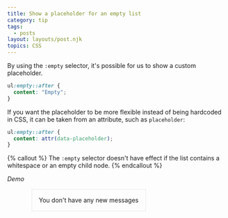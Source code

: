 ```yaml
---
title: Show a placeholder for an empty list
category: tip
tags:
  - posts
layout: layouts/post.njk
topics: CSS
---
```


By using the `:empty` selector, it's possible for us to show a custom placeholder.

```css
ul:empty::after {
  content: "Empty";
}
```

If you want the placeholder to be more flexible instead of being hardcoded in CSS, it can be taken from an attribute, such as `placeholder`:

```css
ul:empty::after {
  content: attr(data-placeholder);
}
```

{% callout %}
The `:empty` selector doesn't have effect if the list contains a whitespace or an empty child node.
{% endcallout %}

_Demo_

<style>
.demo__list {
margin: 2rem;
}
.demo__list:empty::after {
    border: 1px solid #E5E7EB;
    content: attr(data-placeholder);
    padding: 1rem;
}
</style>

<ul class="demo__list" data-placeholder="You don't have any new messages"></ul>